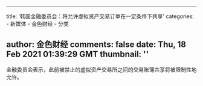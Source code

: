 
---
title: '韩国金融委员会：将允许虚拟资产交易订单在一定条件下共享'
categories: 
    - 新媒体
    - 金色财经
    - 分类

author: 金色财经
comments: false
date: Thu, 18 Feb 2021 01:39:29 GMT
thumbnail: ''
---

<div>   
金融委员会表示，此前被禁止的虚拟资产交易所之间的交易账簿共享将被限制性地允许。  
</div>
            
